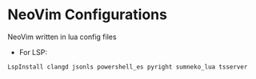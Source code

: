 # NeoVim Configurations

NeoVim written in lua config files

- For LSP:

```LspInstall clangd jsonls powershell_es pyright sumneko_lua tsserver```
